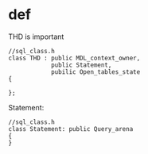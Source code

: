 # def

THD is important

    //sql_class.h
    class THD : public MDL_context_owner,
                public Statement,
                pubilic Open_tables_state
    {

    };


Statement:


    //sql_class.h
    class Statement: public Query_arena
    {
    }
